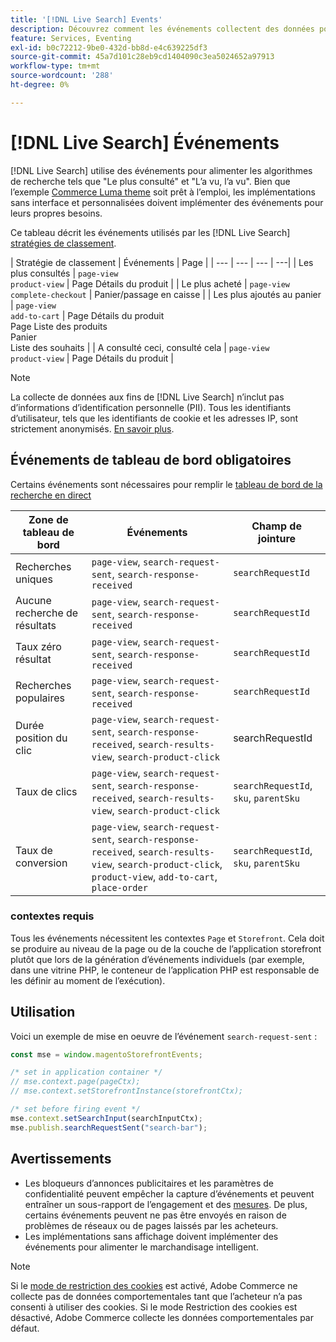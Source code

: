 ```yaml
---
title: '[!DNL Live Search] Events'
description: Découvrez comment les événements collectent des données pour [!DNL Live Search].
feature: Services, Eventing
exl-id: b0c72212-9be0-432d-bb8d-e4c639225df3
source-git-commit: 45a7d101c28eb9cd1404090c3ea5024652a97913
workflow-type: tm+mt
source-wordcount: '288'
ht-degree: 0%

---
```


# [!DNL Live Search] Événements

[!DNL Live Search] utilise des événements pour alimenter les algorithmes de recherche tels que &quot;Le plus consulté&quot; et &quot;L’a vu, l’a vu&quot;. Bien que l’exemple [Commerce Luma theme](https://experienceleague.adobe.com/en/docs/commerce-admin/content-design/design/themes/themes#the-default-theme) soit prêt à l’emploi, les implémentations sans interface et personnalisées doivent implémenter des événements pour leurs propres besoins.

Ce tableau décrit les événements utilisés par les [!DNL Live Search] [stratégies de classement](rules-add.md#intelligent-ranking).

| Stratégie de classement | Événements | Page |
| --- | --- | --- | ---|
| Les plus consultés | `page-view`<br>`product-view` | Page Détails du produit |
| Le plus acheté | `page-view`<br>`complete-checkout` | Panier/passage en caisse |
| Les plus ajoutés au panier | `page-view`<br>`add-to-cart` | Page Détails du produit<br>Page Liste des produits<br>Panier<br>Liste des souhaits |
| A consulté ceci, consulté cela | `page-view`<br>`product-view` | Page Détails du produit |

>[!NOTE]
>
>La collecte de données aux fins de [!DNL Live Search] n’inclut pas d’informations d’identification personnelle (PII). Tous les identifiants d’utilisateur, tels que les identifiants de cookie et les adresses IP, sont strictement anonymisés. [En savoir plus](https://www.adobe.com/privacy/experience-cloud.html).

## Événements de tableau de bord obligatoires

Certains événements sont nécessaires pour remplir le [tableau de bord de la recherche en direct](performance.md)

| Zone de tableau de bord | Événements | Champ de jointure |
| ------------------- | ------------- | ---------- |
| Recherches uniques | `page-view`, `search-request-sent`, `search-response-received` | `searchRequestId` |
| Aucune recherche de résultats | `page-view`, `search-request-sent`, `search-response-received` | `searchRequestId` |
| Taux zéro résultat | `page-view`, `search-request-sent`, `search-response-received` | `searchRequestId` |
| Recherches populaires | `page-view`, `search-request-sent`, `search-response-received` | `searchRequestId` |
| Durée position du clic | `page-view`, `search-request-sent`, `search-response-received`, `search-results-view`, `search-product-click` | searchRequestId |
| Taux de clics | `page-view`, `search-request-sent`, `search-response-received`, `search-results-view`, `search-product-click` | `searchRequestId`, `sku`, `parentSku` |
| Taux de conversion | `page-view`, `search-request-sent`, `search-response-received`, `search-results-view`, `search-product-click`, `product-view`, `add-to-cart`, `place-order` | `searchRequestId`, `sku`, `parentSku` |

### contextes requis

Tous les événements nécessitent les contextes `Page` et `Storefront`. Cela doit se produire au niveau de la page ou de la couche de l’application storefront plutôt que lors de la génération d’événements individuels (par exemple, dans une vitrine PHP, le conteneur de l’application PHP est responsable de les définir au moment de l’exécution).

## Utilisation

Voici un exemple de mise en oeuvre de l’événement `search-request-sent` :

```javascript
const mse = window.magentoStorefrontEvents;

/* set in application container */
// mse.context.page(pageCtx);
// mse.context.setStorefrontInstance(storefrontCtx);

/* set before firing event */
mse.context.setSearchInput(searchInputCtx);
mse.publish.searchRequestSent("search-bar");
```

## Avertissements

- Les bloqueurs d’annonces publicitaires et les paramètres de confidentialité peuvent empêcher la capture d’événements et peuvent entraîner un sous-rapport de l’engagement et des [mesures](performance.md). De plus, certains événements peuvent ne pas être envoyés en raison de problèmes de réseaux ou de pages laissés par les acheteurs.
- Les implémentations sans affichage doivent implémenter des événements pour alimenter le marchandisage intelligent.

>[!NOTE]
>
>Si le [mode de restriction des cookies](https://experienceleague.adobe.com/docs/commerce-admin/start/compliance/privacy/compliance-cookie-law.html) est activé, Adobe Commerce ne collecte pas de données comportementales tant que l’acheteur n’a pas consenti à utiliser des cookies. Si le mode Restriction des cookies est désactivé, Adobe Commerce collecte les données comportementales par défaut.
